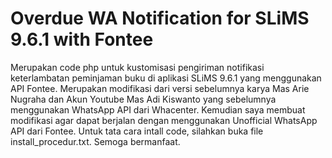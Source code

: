 # Overdue WA Notification for SLiMS 9.6.1 with Fontee
Merupakan code php untuk kustomisasi pengiriman notifikasi keterlambatan peminjaman buku di aplikasi SLiMS 9.6.1 yang menggunakan API Fontee. Merupakan modifikasi dari versi sebelumnya karya Mas Arie Nugraha dan Akun Youtube Mas Adi Kiswanto yang sebelumnya menggunakan WhatsApp API dari Whacenter. Kemudian saya membuat modifikasi agar dapat berjalan dengan menggunakan Unofficial WhatsApp API dari Fontee. Untuk tata cara intall code, silahkan buka file install_procedur.txt. Semoga bermanfaat.
